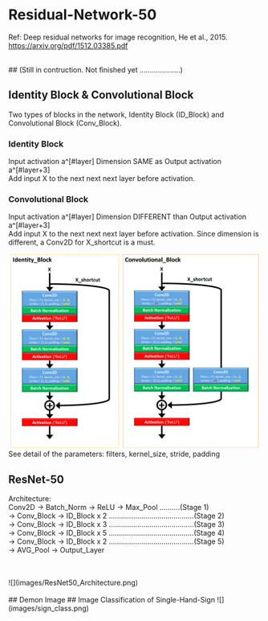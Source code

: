 # Residual-Network-50
Ref: Deep residual networks for image recognition, He et al., 2015. https://arxiv.org/pdf/1512.03385.pdf <br />


<br />
## (Still in contruction. Not finished yet ....................)
<br />





## Identity Block & Convolutional Block
Two types of blocks in the network, Identity Block (ID_Block) and Convolutional Block (Conv_Block).

### Identity Block
Input activation a^[#layer]  Dimension SAME as Output activation a^[#layer+3]  
Add input X to the next next next layer before activation.

### Convolutional Block
Input activation a^[#layer]  Dimension DIFFERENT than Output activation a^[#layer+3]  
Add input X to the next next next layer before activation. Since dimension is different, a Conv2D for X_shortcut is a must.
  
  
![](images/identity_block_convolutional_block.png)  
See detail of the parameters: filters, kernel_size, stride, padding


## ResNet-50
Architecture:  
Conv2D -> Batch_Norm -> ReLU -> Max_Pool  ..........(Stage 1)  
 -> Conv_Block -> ID_Block x 2  ..........................................(Stage 2)  
 -> Conv_Block -> ID_Block x 3  ..........................................(Stage 3)  
 -> Conv_Block -> ID_Block x 5  ..........................................(Stage 4)  
 -> Conv_Block -> ID_Block x 2  ..........................................(Stage 5)  
 -> AVG_Pool -> Output_Layer
   
<br />
<br />
![](images/ResNet50_Architecture.png)
<br />
<br />
## Demon Image
## Image Classification of Single-Hand-Sign
![](images/sign_class.png)
